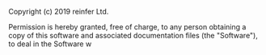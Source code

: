 Copyright (c) 2019 reinfer Ltd.

Permission is hereby granted, free of charge, to any person obtaining a copy
of this software and associated documentation files (the "Software"), to deal
in the Software w